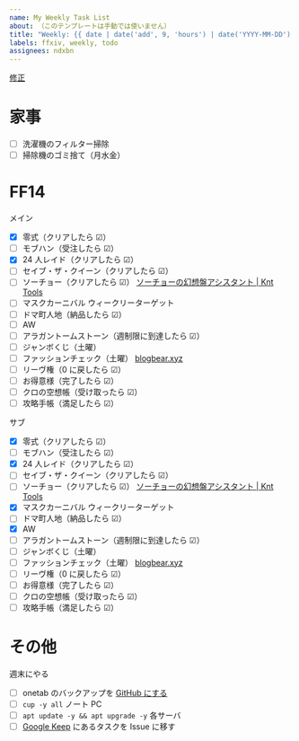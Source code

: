 ```yaml
---
name: My Weekly Task List
about: （このテンプレートは手動では使いません）
title: "Weekly: {{ date | date('add', 9, 'hours') | date('YYYY-MM-DD') }} ～ {{ date | date('add', 9, 'hours') | date('add', 6, 'days') | date('YYYY-MM-DD') }}"
labels: ffxiv, weekly, todo
assignees: ndxbn
---
```

[修正](https://github.com/ndxbn/ndxbn/edit/master/.github/ISSUE_TEMPLATE/zz34-weekly-todo.md)

# 家事

- [ ] 洗濯機のフィルター掃除
- [ ] 掃除機のゴミ捨て（月水金）

# FF14

メイン

- [x] 零式（クリアしたら ☑）
- [ ] モブハン（受注したら ☑）
- [x] 24 人レイド（クリアしたら ☑）
- [ ] セイブ・ザ・クイーン（クリアしたら ☑）
- [ ] ソーチョー（クリアしたら ☑） [ソーチョーの幻想盤アシスタント | Knt Tools](https://knt-a.com/fauxhollows/)
- [ ] マスクカーニバル ウィークリーターゲット
- [ ] ドマ町人地（納品したら ☑）
- [ ] AW
- [ ] アラガントームストーン（週制限に到達したら ☑）
- [ ] ジャンボくじ（土曜）
- [ ] ファッションチェック（土曜） [blogbear.xyz](https://www.blogbear.xyz/article/category/fashioncheck)
- [ ] リーヴ権（0 に戻したら ☑）
- [ ] お得意様（完了したら ☑）
- [ ] クロの空想帳（受け取ったら ☑）
- [ ] 攻略手帳（満足したら ☑）

サブ

- [x] 零式（クリアしたら ☑）
- [ ] モブハン（受注したら ☑）
- [x] 24 人レイド（クリアしたら ☑）
- [ ] セイブ・ザ・クイーン（クリアしたら ☑）
- [ ] ソーチョー（クリアしたら ☑） [ソーチョーの幻想盤アシスタント | Knt Tools](https://knt-a.com/fauxhollows/)
- [x] マスクカーニバル ウィークリーターゲット
- [ ] ドマ町人地（納品したら ☑）
- [x] AW
- [ ] アラガントームストーン（週制限に到達したら ☑）
- [ ] ジャンボくじ（土曜）
- [ ] ファッションチェック（土曜） [blogbear.xyz](https://www.blogbear.xyz/article/category/fashioncheck)
- [ ] リーヴ権（0 に戻したら ☑）
- [ ] お得意様（完了したら ☑）
- [ ] クロの空想帳（受け取ったら ☑）
- [ ] 攻略手帳（満足したら ☑）
<!--
# メイプルストーリー

## 常設

- [ ] ユニオンコイン回収
-->
# その他

週末にやる

- [ ] onetab のバックアップを [GitHub にする](https://github.com/ndxbn/ndxbn/edit/master/backups/onetab.txt)
- [ ] `cup -y all` ノート PC
- [ ] `apt update -y && apt upgrade -y` 各サーバ
- [ ] [Google Keep](https://keep.google.com/) にあるタスクを Issue に移す
